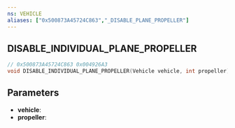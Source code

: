 ```yaml
---
ns: VEHICLE
aliases: ["0x500873A45724C863","_DISABLE_PLANE_PROPELLER"]
---
```

## DISABLE_INDIVIDUAL_PLANE_PROPELLER

```c
// 0x500873A45724C863 0x004926A3
void DISABLE_INDIVIDUAL_PLANE_PROPELLER(Vehicle vehicle, int propeller);
```

## Parameters
* **vehicle**: 
* **propeller**: 

